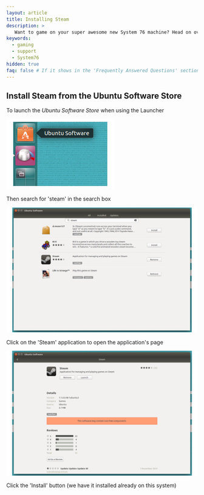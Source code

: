 ```yaml
---
layout: article
title: Installing Steam
description: >
   Want to game on your super awesome new System 76 machine? Head on over to the 'Ubuntu Software Store' to install Steam on your machine.
keywords:
  - gaming
  - support
  - System76
hidden: true
faq: false # If it shows in the 'Frequently Answered Questions' section
---
```


## Install Steam from the Ubuntu Software Store 

To launch the _Ubuntu Software Store_ when using the Launcher

![Ubuntu Software Store](/images/steam/ubuntu-store_launcher.png)

Then search for 'steam' in the search box

![Ubuntu Software Store](/images/steam/ubuntu-store-search_min.png)

Click on the 'Steam' application to open the application's page 

![Ubuntu Software Store](/images/steam/ubuntu-store-app_page_min.png)

Click the 'Install' button (we have it installed already on this system)

